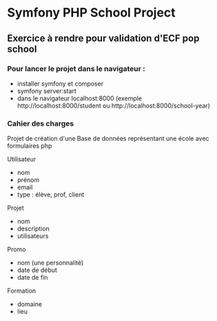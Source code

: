 # Symfony PHP School Project

## Exercice à rendre pour validation d'ECF pop school

### Pour lancer le projet dans le navigateur :

* installer symfony et composer
* symfony server:start
* dans le navigateur localhost:8000 (exemple http://localhost:8000/student ou http://localhost:8000/school-year) 

### Cahier des charges
Projet de création d'une Base de données représentant une école avec formulaires php

Utilisateur 
- nom
- prénom
- email
- type : élève, prof, client

Projet
- nom
- description
- utilisateurs

Promo
- nom (une personnalité)
- date de début
- date de fin

Formation
- domaine
- lieu